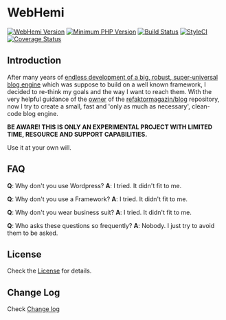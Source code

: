 WebHemi
=======

[![WebHemi Version](https://img.shields.io/badge/version-v4.0.0--0.5-yellowgreen.svg)]()
[![Minimum PHP Version](https://img.shields.io/badge/PHP-%3E%3D5.6-blue.svg)](https://php.net/)
[![Build Status](https://travis-ci.org/Gixx/WebHemi.svg?branch=master)](https://travis-ci.org/Gixx/WebHemi)
[![StyleCI](https://styleci.io/repos/60013198/shield)](https://styleci.io/repos/60013198)
[![Coverage Status](https://coveralls.io/repos/github/Gixx/WebHemi/badge.svg?branch=master)](https://coveralls.io/github/Gixx/WebHemi?branch=master)

Introduction
------------

After many years of [endless development of a big, robust, super-universal blog engine](https://github.com/Gixx/WebHemi-legacy-v2) 
which was suppose to build on a well known framework, I decided to re-think my goals and the way I want to reach them. 
With the very helpful guidance of the [owner](https://github.com/janoszen) of the [refaktormagazin/blog](https://github.com/refaktormagazin/blog) 
repository, now I try to create a small, fast and 'only as much as necessary', clean-code blog engine.

**BE AWARE! THIS IS ONLY AN EXPERIMENTAL PROJECT WITH LIMITED TIME, RESOURCE AND SUPPORT CAPABILITIES.**

Use it at your own will.

FAQ
---

**Q**: Why don't you use Wordpress?
**A**: I tried. It didn't fit to me.

**Q**: Why don't you use a Framework?
**A**: I tried. It didn't fit to me.

**Q**: Why don't you wear business suit?
**A**: I tried. It didn't fit to me.

**Q**: Who asks these questions so frequently?
**A**: Nobody. I just try to avoid them to be asked.

License
-------

Check the [License](LICENSE) for details.

Change Log
----------

Check [Change log](CHANGELOG.md)

